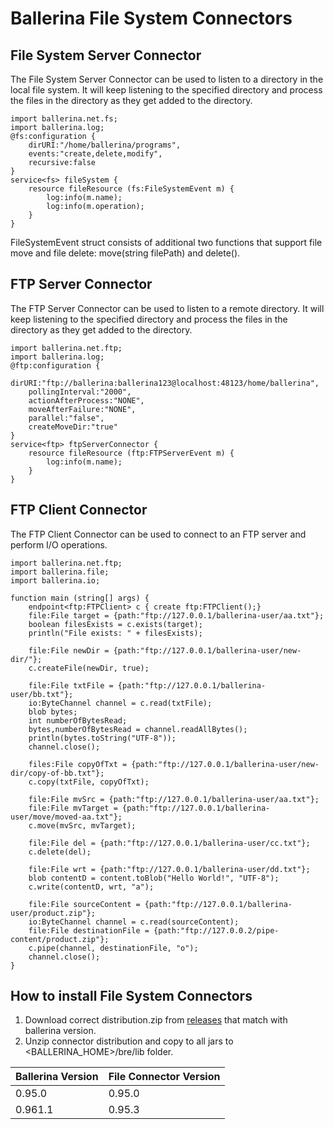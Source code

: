 # **Ballerina File System Connectors**

## File System Server Connector

The File System Server Connector can be used to listen to a directory in the local file system. It will keep listening to the specified directory and process the files in the directory as they get added to the directory.
```ballerina
import ballerina.net.fs;
import ballerina.log;
@fs:configuration {
    dirURI:"/home/ballerina/programs",
    events:"create,delete,modify",
    recursive:false
}
service<fs> fileSystem {
    resource fileResource (fs:FileSystemEvent m) {
        log:info(m.name);
        log:info(m.operation);
    }
}
```
FileSystemEvent struct consists of additional two functions that support file move and file delete:
move(string filePath) and delete().

## FTP Server Connector
The FTP Server Connector can be used to listen to a remote directory. It will keep listening to the specified directory and process the files in the directory as they get added to the directory.
```ballerina
import ballerina.net.ftp;
import ballerina.log;
@ftp:configuration {
    dirURI:"ftp://ballerina:ballerina123@localhost:48123/home/ballerina",
    pollingInterval:"2000",
    actionAfterProcess:"NONE",
    moveAfterFailure:"NONE",
    parallel:"false",
    createMoveDir:"true"
}
service<ftp> ftpServerConnector {
    resource fileResource (ftp:FTPServerEvent m) {
        log:info(m.name);
    }
}
```

## FTP Client Connector
The FTP Client Connector can be used to connect to an FTP server and perform I/O operations.
```ballerina
import ballerina.net.ftp;
import ballerina.file;
import ballerina.io;

function main (string[] args) {
    endpoint<ftp:FTPClient> c { create ftp:FTPClient();}
    file:File target = {path:"ftp://127.0.0.1/ballerina-user/aa.txt"};
    boolean filesExists = c.exists(target);
    println("File exists: " + filesExists);
    
    file:File newDir = {path:"ftp://127.0.0.1/ballerina-user/new-dir/"};
    c.createFile(newDir, true);
    
    file:File txtFile = {path:"ftp://127.0.0.1/ballerina-user/bb.txt"};
    io:ByteChannel channel = c.read(txtFile);
    blob bytes;
    int numberOfBytesRead;
    bytes,numberOfBytesRead = channel.readAllBytes();
    println(bytes.toString("UTF-8"));
    channel.close();
    
    files:File copyOfTxt = {path:"ftp://127.0.0.1/ballerina-user/new-dir/copy-of-bb.txt"};
    c.copy(txtFile, copyOfTxt);
    
    file:File mvSrc = {path:"ftp://127.0.0.1/ballerina-user/aa.txt"};
    file:File mvTarget = {path:"ftp://127.0.0.1/ballerina-user/move/moved-aa.txt"};
    c.move(mvSrc, mvTarget);
    
    file:File del = {path:"ftp://127.0.0.1/ballerina-user/cc.txt"};
    c.delete(del);
    
    file:File wrt = {path:"ftp://127.0.0.1/ballerina-user/dd.txt"};
    blob contentD = content.toBlob("Hello World!", "UTF-8");
    c.write(contentD, wrt, "a");
    
    file:File sourceContent = {path:"ftp://127.0.0.1/ballerina-user/product.zip"};
    io:ByteChannel channel = c.read(sourceContent);
    file:File destinationFile = {path:"ftp://127.0.0.2/pipe-content/product.zip"};
    c.pipe(channel, destinationFile, "o");
    channel.close(); 
}
```
## How to install File System Connectors
1. Download correct distribution.zip from [releases](https://github.com/ballerinalang/connector-file/releases) that match with ballerina 
  version.
2. Unzip connector distribution and copy to all jars to <BALLERINA_HOME>/bre/lib folder.

| Ballerina Version | File Connector Version |
| ----------------- | ---------------------- |
| 0.95.0 | 0.95.0 |
| 0.961.1| 0.95.3 |